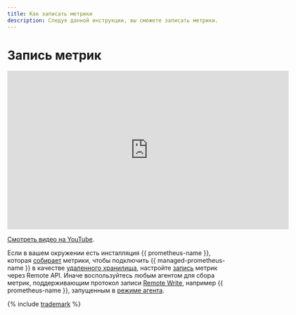 ```yaml
---
title: Как записать метрики
description: Следуя данной инструкции, вы сможете записать метрики.
---
```


# Запись метрик


<iframe width="640" height="360" src="https://runtime.strm.yandex.ru/player/video/vplvw3emvkulllyhgtkf?autoplay=0&mute=0" allow="autoplay; fullscreen; picture-in-picture; encrypted-media" frameborder="0" scrolling="no"></iframe>

[Смотреть видео на YouTube](https://youtu.be/KjDtR_zysPM).



Если в вашем окружении есть инсталляция {{ prometheus-name }}, которая [собирает](https://prometheus.io/docs/prometheus/latest/configuration/configuration/#scrape_config) метрики, чтобы подключить {{ managed-prometheus-name }} в качестве [удаленного хранилища](https://prometheus.io/docs/prometheus/latest/storage/#remote-storage-integrations), настройте [запись](remote-write.md) метрик через Remote API. Иначе воспользуйтесь любым агентом для сбора метрик, поддерживающим протокол записи [Remote Write](https://prometheus.io/docs/prometheus/latest/configuration/configuration/#remote_write), например {{ prometheus-name }}, запущенным в [режиме агента](https://prometheus.io/docs/prometheus/latest/feature_flags/#prometheus-agent).

{% include [trademark](../../../../_includes/monitoring/trademark.md) %}
